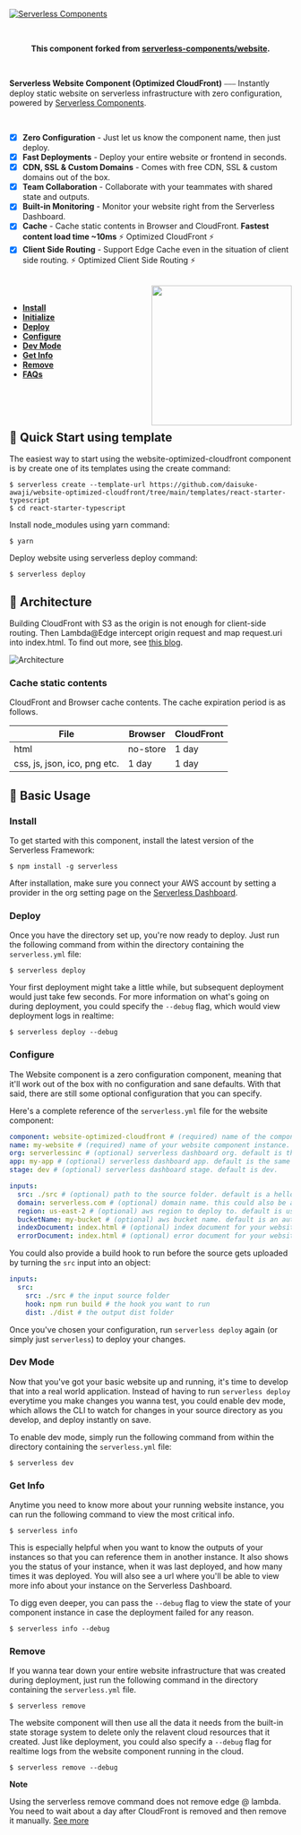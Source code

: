 [![Serverless Components](./assets/main.png)](http://serverless.com)

<br/>

<p align="center">
  <b>
    This component forked from <a href="https://github.com/serverless-components/website"> serverless-components/website</a>.
  </b>
</p>

<br/>

**Serverless Website Component (Optimized CloudFront)** ⎯⎯⎯ Instantly deploy static website on serverless infrastructure with zero configuration, powered by [Serverless Components](https://github.com/serverless/components).

<br/>

- [x] **Zero Configuration** - Just let us know the component name, then just deploy.
- [x] **Fast Deployments** - Deploy your entire website or frontend in seconds.
- [x] **CDN, SSL & Custom Domains** - Comes with free CDN, SSL & custom domains out of the box.
- [x] **Team Collaboration** - Collaborate with your teammates with shared state and outputs.
- [x] **Built-in Monitoring** - Monitor your website right from the Serverless Dashboard.
- [x] **Cache** - Cache static contents in Browser and CloudFront. **Fastest content load time ~10ms** ⚡️ Optimized CloudFront ⚡️
- [x] **Client Side Routing** - Support Edge Cache even in the situation of client side routing. ⚡️ Optimized Client Side Routing ⚡️

<br/>

<img src="./assets/deploy-demo.gif" height="250" align="right">

<br/>

- [**Install**](#install)
- [**Initialize**](#init)
- [**Deploy**](#deploy)
- [**Configure**](#configure)
- [**Dev Mode**](#dev-mode)
- [**Get Info**](#get-info)
- [**Remove**](#remove)
- [**FAQs**](#faqs)

<br/>

&nbsp;

## 🛫 Quick Start using template

The easiest way to start using the website-optimized-cloudfront component is by create one of its templates using the create command:

```
$ serverless create --template-url https://github.com/daisuke-awaji/website-optimized-cloudfront/tree/main/templates/react-starter-typescript
$ cd react-starter-typescript
```

Install node_modules using yarn command:

```
$ yarn
```

Deploy website using serverless deploy command:

```
$ serverless deploy
```

## 🧩 Architecture

Building CloudFront with S3 as the origin is not enough for client-side routing. Then Lambda@Edge intercept origin request and map request.uri into index.html. To find out more, see [this blog](https://hackernoon.com/how-to-host-a-single-page-application-with-aws-cloudfront-and-lambda-edge-39ce7b036da2).

![Architecture](./assets/architecture.png)

### Cache static contents

CloudFront and Browser cache contents. The cache expiration period is as follows.

| File                         | Browser  | CloudFront |
| ---------------------------- | -------- | ---------- |
| html                         | no-store | 1 day      |
| css, js, json, ico, png etc. | 1 day    | 1 day      |

## 🍕 Basic Usage

### Install

To get started with this component, install the latest version of the Serverless Framework:

```
$ npm install -g serverless
```

After installation, make sure you connect your AWS account by setting a provider in the org setting page on the [Serverless Dashboard](https://app.serverless.com).

### Deploy

Once you have the directory set up, you're now ready to deploy. Just run the following command from within the directory containing the `serverless.yml` file:

```
$ serverless deploy
```

Your first deployment might take a little while, but subsequent deployment would just take few seconds. For more information on what's going on during deployment, you could specify the `--debug` flag, which would view deployment logs in realtime:

```
$ serverless deploy --debug
```

### Configure

The Website component is a zero configuration component, meaning that it'll work out of the box with no configuration and sane defaults. With that said, there are still some optional configuration that you can specify.

Here's a complete reference of the `serverless.yml` file for the website component:

```yml
component: website-optimized-cloudfront # (required) name of the component. In that case, it's website.
name: my-website # (required) name of your website component instance.
org: serverlessinc # (optional) serverless dashboard org. default is the first org you created during signup.
app: my-app # (optional) serverless dashboard app. default is the same as the name property.
stage: dev # (optional) serverless dashboard stage. default is dev.

inputs:
  src: ./src # (optional) path to the source folder. default is a hello world html file.
  domain: serverless.com # (optional) domain name. this could also be a subdomain.
  region: us-east-2 # (optional) aws region to deploy to. default is us-east-1.
  bucketName: my-bucket # (optional) aws bucket name. default is an auto generated name.
  indexDocument: index.html # (optional) index document for your website. default is index.html.
  errorDocument: index.html # (optional) error document for your website. default is index.html.
```

You could also provide a build hook to run before the source gets uploaded by turning the `src` input into an object:

```yml
inputs:
  src:
    src: ./src # the input source folder
    hook: npm run build # the hook you want to run
    dist: ./dist # the output dist folder
```

Once you've chosen your configuration, run `serverless deploy` again (or simply just `serverless`) to deploy your changes.

### Dev Mode

Now that you've got your basic website up and running, it's time to develop that into a real world application. Instead of having to run `serverless deploy` everytime you make changes you wanna test, you could enable dev mode, which allows the CLI to watch for changes in your source directory as you develop, and deploy instantly on save.

To enable dev mode, simply run the following command from within the directory containing the `serverless.yml` file:

```
$ serverless dev
```

### Get Info

Anytime you need to know more about your running website instance, you can run the following command to view the most critical info.

```
$ serverless info
```

This is especially helpful when you want to know the outputs of your instances so that you can reference them in another instance. It also shows you the status of your instance, when it was last deployed, and how many times it was deployed. You will also see a url where you'll be able to view more info about your instance on the Serverless Dashboard.

To digg even deeper, you can pass the `--debug` flag to view the state of your component instance in case the deployment failed for any reason.

```
$ serverless info --debug
```

### Remove

If you wanna tear down your entire website infrastructure that was created during deployment, just run the following command in the directory containing the `serverless.yml` file.

```
$ serverless remove
```

The website component will then use all the data it needs from the built-in state storage system to delete only the relavent cloud resources that it created. Just like deployment, you could also specify a `--debug` flag for realtime logs from the website component running in the cloud.

```
$ serverless remove --debug
```

**Note**

Using the serverless remove command does not remove edge @ lambda. You need to wait about a day after CloudFront is removed and then remove it manually. [See more](https://docs.aws.amazon.com/AmazonCloudFront/latest/DeveloperGuide/lambda-edge-delete-replicas.html)
